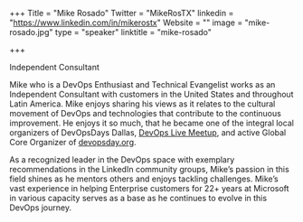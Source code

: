 +++
Title = "Mike Rosado"
Twitter = "MikeRosTX"
linkedin = "https://www.linkedin.com/in/mikerostx"
Website = ""
image = "mike-rosado.jpg"
type = "speaker"
linktitle = "mike-rosado"

+++

Independent Consultant

Mike who is a DevOps Enthusiast and Technical Evangelist works as an Independent Consultant with 
customers in the United States and throughout Latin America. Mike enjoys sharing his views as it 
relates to the cultural movement of DevOps and technologies that contribute to the continuous 
improvement. He enjoys it so much, that he became one of the integral local organizers of DevOpsDays 
Dallas, [DevOps Live Meetup](https://www.meetup.com/DevOpsLive/), and active Global Core Organizer 
of [devopsday.org](https://www.devopsdays.org/about). 

As a recognized leader in the DevOps space with exemplary recommendations in the LinkedIn community 
groups, Mike’s passion in this field shines as he mentors others and enjoys tackling challenges. 
Mike’s vast experience in helping Enterprise customers for 22+ years at Microsoft in various capacity 
serves as a base as he continues to evolve in this DevOps journey.

